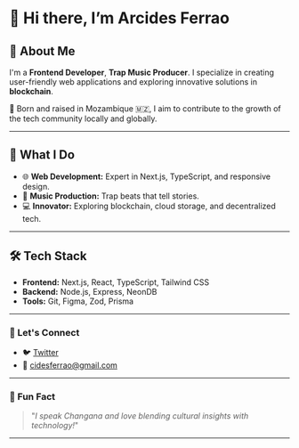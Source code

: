 # 👋 Hi there, I’m Arcides Ferrao

## 🌟 About Me

I'm a **Frontend Developer**, **Trap Music Producer**. 
I specialize in creating user-friendly web applications and exploring innovative solutions in **blockchain**.  

📍 Born and raised in Mozambique 🇲🇿, I aim to contribute to the growth of the tech community locally and globally.

---

## 🚀 What I Do

- 🌐 **Web Development:** Expert in Next.js, TypeScript, and responsive design.
- 🎵 **Music Production:** Trap beats that tell stories.
- 💻 **Innovator:** Exploring blockchain, cloud storage, and decentralized tech.

---

## 🛠️ Tech Stack

- **Frontend:** Next.js, React, TypeScript, Tailwind CSS  
- **Backend:** Node.js, Express, NeonDB  
- **Tools:** Git, Figma, Zod, Prisma  

---

### 🔗 Let's Connect

- 🐦 [Twitter](https://twitter.com/Arcides_)
- 📧 cidesferrao@gmail.com

---

### 🔗 Fun Fact

> "*I speak Changana and love blending cultural insights with technology!*"

---


<!---
ArcidesFerrao/ArcidesFerrao is a ✨ special ✨ repository because its `README.md` (this file) appears on your GitHub profile.
You can click the Preview link to take a look at your changes.
--->
